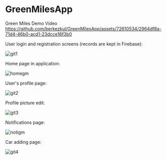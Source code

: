 # GreenMilesApp

Green Miles Demo Video
https://github.com/berkezkul/GreenMilesApp/assets/72610534/2964df8a-71d4-46b0-acd1-23dcce16f3b0

User login and registration screens (records are kept in Firebase):

![git1](https://github.com/berkezkul/GreenMilesApp/assets/72610534/a3542226-f0ca-4639-97a1-e49d57f3ff82)

Home page in application:

![homegm](https://github.com/berkezkul/GreenMilesApp/assets/72610534/1be6356b-019a-43ab-9efb-c4fe547ca3d8)

User's profile page:

![git2](https://github.com/berkezkul/GreenMilesApp/assets/72610534/1ebaead1-5b05-427e-8e94-3714bf90960c)

Profile picture edit:

![git3](https://github.com/berkezkul/GreenMilesApp/assets/72610534/a9b94514-8f85-4e90-896d-2dd8bbd75b1a)

Notifications page:

![notigm](https://github.com/berkezkul/GreenMilesApp/assets/72610534/10947714-fe3e-4092-82e0-87efcbd29c3e)

Car adding page:

![git4](https://github.com/berkezkul/GreenMilesApp/assets/72610534/1f6ae96b-6377-4388-85d4-e6a929b1a9c0)





